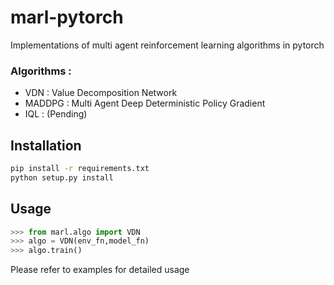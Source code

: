 # marl-pytorch

Implementations of multi agent reinforcement learning algorithms in pytorch

### Algorithms :
* VDN : Value Decomposition Network
* MADDPG : Multi Agent Deep Deterministic Policy Gradient
* IQL : (Pending)
## Installation

```bash
pip install -r requirements.txt
python setup.py install
```

## Usage

```python
>>> from marl.algo import VDN
>>> algo = VDN(env_fn,model_fn)
>>> algo.train()
```
Please refer to examples for detailed usage
